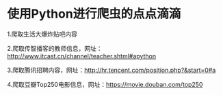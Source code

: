 # 使用Python进行爬虫的点点滴滴

1.爬取生活大爆炸贴吧内容

2.爬取传智播客的教师信息，网址：http://www.itcast.cn/channel/teacher.shtml#apython

3.爬取腾讯招聘内容，网址：http://hr.tencent.com/position.php?&start=0#a

4.爬取豆瓣Top250电影信息，网址：https://movie.douban.com/top250
